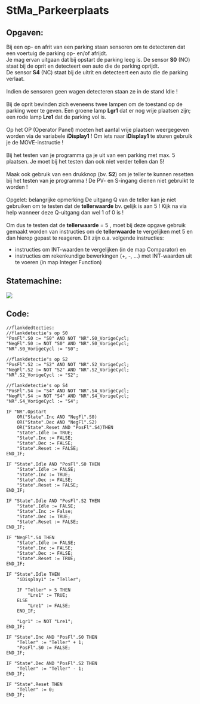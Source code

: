 # StMa_Parkeerplaats
## Opgaven:
Bij een op- en afrit van een parking staan sensoren om te detecteren dat een voertuig de
parking op- en/of afrijdt. <br>
Je mag ervan uitgaan dat bij opstart de parking leeg is.
De sensor **S0** (NO) staat bij de oprit en detecteert een auto die de parking oprijdt.<br>
De sensor **S4** (NC) staat bij de uitrit en detecteert een auto die de parking verlaat. <br><br>
Indien de sensoren geen wagen detecteren staan ze in de stand Idle !<br><br>
Bij de oprit bevinden zich eveneens twee lampen om de toestand op de parking weer te
geven. Een groene lamp **Lgr1** dat er nog vrije plaatsen zijn; een rode lamp **Lre1** dat
de parking vol is.<br><br>
Op het OP (Operator Panel) moeten het aantal vrije plaatsen weergegeven worden via de
variabele **iDisplay1** ! Om iets naar **iDisplay1** te sturen gebruik je de MOVE-instructie !<br><br>
Bij het testen van je programma ga je uit van een parking met max. 5 plaatsen.
Je moet bij het testen dan ook niet verder tellen dan 5!<br><br>
Maak ook gebruik van een drukknop (bv. **S2**) om je teller te kunnen resetten bij het testen
van je programma ! De PV- en S-ingang dienen niet gebruikt te worden !<br><br>
Opgelet: belangrijke opmerking
De uitgang Q van de teller kan je niet gebruiken om te testen dat de **tellerwaarde** bv. gelijk
is aan 5 ! Kijk na via help wanneer deze Q-uitgang dan wel 1 of 0 is !<br><br>
Om dus te testen dat de **tellerwaarde** = 5 , moet bij deze opgave gebruik gemaakt worden
van instructies om de **tellerwaarde** te vergelijken met 5 en dan hierop gepast te reageren.
Dit zijn o.a. volgende instructies:
- instructies om INT-waarden te vergelijken (in de map Comparator) en
- instructies om rekenkundige bewerkingen (+, -, …) met INT-waarden uit te voeren
(in map Integer Function)

## Statemachine:
![](https://i.ibb.co/RbXfXtw/Oefeningen-St-Ma-Parkeerplaats.jpg)

## Code:
```SCL
//flankdedtecties:
//flankdetectie's op S0
"PosFl".S0 := "S0" AND NOT "NR".S0_VorigeCycl;
"NegFl".S0 := NOT "S0" AND "NR".S0_VorigeCycl;
"NR".S0_VorigeCycl := "S0";

//flankdetectie"s op S2
"PosFl".S2 := "S2" AND NOT "NR".S2_VorigeCycl;
"NegFl".S2 := NOT "S2" AND "NR".S2_VorigeCycl;
"NR".S2_VorigeCycl := "S2";

//flankdetectie's op S4
"PosFl".S4 := "S4" AND NOT "NR".S4_VorigeCycl;
"NegFl".S4 := NOT "S4" AND "NR".S4_VorigeCycl;
"NR".S4_VorigeCycl := "S4";

IF "NR".Opstart
    OR("State".Inc AND "NegFl".S0)
    OR("State".Dec AND "NegFl".S2)
    OR("State".Reset AND "PosFl".S4)THEN
    "State".Idle := TRUE;
    "State".Inc := FALSE;
    "State".Dec := FALSE;
    "State".Reset := FALSE;
END_IF;

IF "State".Idle AND "PosFl".S0 THEN
    "State".Idle := FALSE;
    "State".Inc := TRUE;
    "State".Dec := FALSE;
    "State".Reset := FALSE;
END_IF;

IF "State".Idle AND "PosFl".S2 THEN
    "State".Idle := FALSE;
    "State".Inc := False;
    "State".Dec := TRUE;
    "State".Reset := FALSE;
END_IF;

IF "NegFl".S4 THEN
    "State".Idle := FALSE;
    "State".Inc := FALSE;
    "State".Dec := FALSE;
    "State".Reset := TRUE;
END_IF;

IF "State".Idle THEN
    "iDisplay1" := "Teller";
    
    IF "Teller" > 5 THEN
        "Lre1" := TRUE;
    ELSE
        "Lre1" := FALSE;
    END_IF;
    
    "Lgr1" := NOT "Lre1";
END_IF;

IF "State".Inc AND "PosFl".S0 THEN
    "Teller" := "Teller" + 1;
    "PosFl".S0 := FALSE;
END_IF;

IF "State".Dec AND "PosFl".S2 THEN
    "Teller" := "Teller" - 1;
END_IF;

IF "State".Reset THEN
    "Teller" := 0;
END_IF;
```